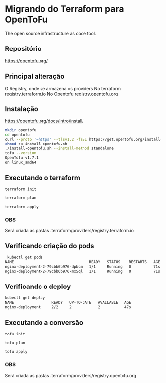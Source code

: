 # Migrando do Terraform para OpenToFu

The open source infrastructure as code tool.

## Repositório
https://opentofu.org/

## Principal alteração

O Registry, onde se armazena os providers
  No terraform registry.terraform.io
  No Opentofu registry.opentofu.org

## Instalação
https://opentofu.org/docs/intro/install/

```bash
mkdir opentofu
cd opentofu
curl --proto '=https' --tlsv1.2 -fsSL https://get.opentofu.org/install-opentofu.sh -o install-opentofu.sh
chmod +x install-opentofu.sh
./install-opentofu.sh --install-method standalone
tofu --version
OpenTofu v1.7.1
on linux_amd64
```

## Executando o terraform

```bash
terraform init

terraform plan

terraform apply
```

### OBS

Será criada as pastas .terraform/providers/registry.terraform.io

## Verificando criação do pods

```bash
 kubectl get pods                      
NAME                                  READY   STATUS    RESTARTS   AGE
nginx-deployment-2-79cbb6b976-dpbcm   1/1     Running   0          71s
nginx-deployment-2-79cbb6b976-mx5ql   1/1     Running   0          71s
```


## Verificando o deploy

```bash
kubectl get deploy          
NAME                 READY   UP-TO-DATE   AVAILABLE   AGE
nginx-deployment     2/2     2            2           47s

```

## Executando a conversão

```bash
tofu init

tofu plan

tofu apply
```

### OBS

Será criada as pastas .terraform/providers/registry.opentofu.org

